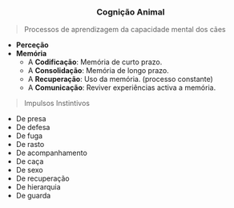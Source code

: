 <h3 style="text-align:center">Cognição Animal</h3>

> Processos de aprendizagem da capacidade mental dos cães

- **Perceção**
- **Memória**
    - A **Codificação**: Memória de curto prazo.
    - A **Consolidação**: Memória de longo prazo.
    - A **Recuperação**: Uso da memória. (processo constante)
    - A **Comunicação**: Reviver experiências activa a memória.

> Impulsos Instintivos

- De presa
- De defesa
- De fuga
- De rasto
- De acompanhamento
- De caça
- De sexo
- De recuperação
- De hierarquia
- De guarda
